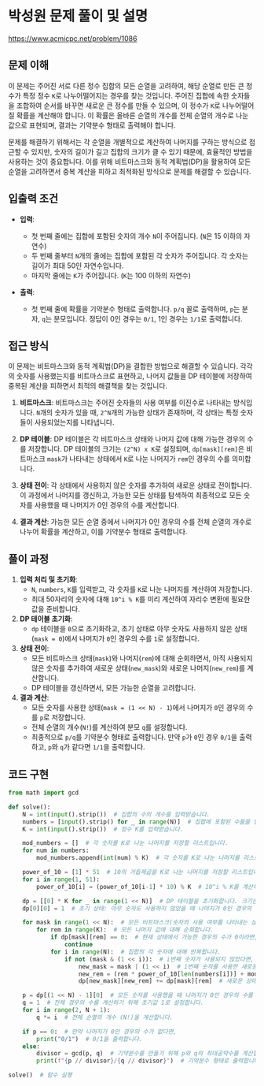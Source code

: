 # 박성원 문제 풀이 및 설명

https://www.acmicpc.net/problem/1086

## 문제 이해

이 문제는 주어진 서로 다른 정수 집합의 모든 순열을 고려하여, 해당 순열로 만든 큰 정수가 특정 정수 `K`로 나누어떨어지는 경우를 찾는 것입니다. 주어진 집합에 속한 숫자들을 조합하여 순서를 바꾸면 새로운 큰 정수를 만들 수 있으며, 이 정수가 `K`로 나누어떨어질 확률을 계산해야 합니다. 이 확률은 올바른 순열의 개수를 전체 순열의 개수로 나눈 값으로 표현되며, 결과는 기약분수 형태로 출력해야 합니다.

문제를 해결하기 위해서는 각 순열을 개별적으로 계산하여 나머지를 구하는 방식으로 접근할 수 있지만, 숫자의 길이가 길고 집합의 크기가 클 수 있기 때문에, 효율적인 방법을 사용하는 것이 중요합니다. 이를 위해 비트마스크와 동적 계획법(DP)을 활용하여 모든 순열을 고려하면서 중복 계산을 피하고 최적화된 방식으로 문제를 해결할 수 있습니다.

## 입출력 조건

- **입력**:

  - 첫 번째 줄에는 집합에 포함된 숫자의 개수 `N`이 주어집니다. (`N`은 15 이하의 자연수)
  - 두 번째 줄부터 `N`개의 줄에는 집합에 포함된 각 숫자가 주어집니다. 각 숫자는 길이가 최대 50인 자연수입니다.
  - 마지막 줄에는 `K`가 주어집니다. (`K`는 100 이하의 자연수)

- **출력**:
  - 첫 번째 줄에 확률을 기약분수 형태로 출력합니다. `p/q` 꼴로 출력하며, `p`는 분자, `q`는 분모입니다. 정답이 0인 경우는 `0/1`, 1인 경우는 `1/1`로 출력합니다.

## 접근 방식

이 문제는 비트마스크와 동적 계획법(DP)을 결합한 방법으로 해결할 수 있습니다. 각각의 숫자를 사용했는지를 비트마스크로 표현하고, 나머지 값들을 DP 테이블에 저장하여 중복된 계산을 피하면서 최적의 해결책을 찾는 것입니다.

1. **비트마스크**: 비트마스크는 주어진 숫자들의 사용 여부를 이진수로 나타내는 방식입니다. `N`개의 숫자가 있을 때, `2^N`개의 가능한 상태가 존재하며, 각 상태는 특정 숫자들이 사용되었는지를 나타냅니다.
2. **DP 테이블**: DP 테이블은 각 비트마스크 상태와 나머지 값에 대해 가능한 경우의 수를 저장합니다. DP 테이블의 크기는 `(2^N) x K`로 설정되며, `dp[mask][rem]`은 비트마스크 `mask`가 나타내는 상태에서 `K`로 나눈 나머지가 `rem`인 경우의 수를 의미합니다.
3. **상태 전이**: 각 상태에서 사용하지 않은 숫자를 추가하여 새로운 상태로 전이합니다. 이 과정에서 나머지를 갱신하고, 가능한 모든 상태를 탐색하여 최종적으로 모든 숫자를 사용했을 때 나머지가 0인 경우의 수를 계산합니다.

4. **결과 계산**: 가능한 모든 순열 중에서 나머지가 0인 경우의 수를 전체 순열의 개수로 나누어 확률을 계산하고, 이를 기약분수 형태로 출력합니다.

## 풀이 과정

1. **입력 처리 및 초기화**:
   - `N`, `numbers`, `K`를 입력받고, 각 숫자를 `K`로 나눈 나머지를 계산하여 저장합니다.
   - 최대 50자리의 숫자에 대해 `10^i % K`를 미리 계산하여 자리수 변환에 필요한 값을 준비합니다.
2. **DP 테이블 초기화**:
   - `dp` 테이블을 `0`으로 초기화하고, 초기 상태로 아무 숫자도 사용하지 않은 상태(`mask = 0`)에서 나머지가 `0`인 경우의 수를 `1`로 설정합니다.
3. **상태 전이**:
   - 모든 비트마스크 상태(`mask`)와 나머지(`rem`)에 대해 순회하면서, 아직 사용되지 않은 숫자를 추가하여 새로운 상태(`new_mask`)와 새로운 나머지(`new_rem`)를 계산합니다.
   - DP 테이블을 갱신하면서, 모든 가능한 순열을 고려합니다.
4. **결과 계산**:
   - 모든 숫자를 사용한 상태(`mask = (1 << N) - 1`)에서 나머지가 `0`인 경우의 수를 `p`로 저장합니다.
   - 전체 순열의 개수(`N!`)를 계산하여 분모 `q`를 설정합니다.
   - 최종적으로 `p/q`를 기약분수 형태로 출력합니다. 만약 `p`가 `0`인 경우 `0/1`을 출력하고, `p`와 `q`가 같다면 `1/1`을 출력합니다.

## 코드 구현

```python
from math import gcd

def solve():
    N = int(input().strip())  # 집합의 수의 개수를 입력받습니다.
    numbers = [input().strip() for _ in range(N)]  # 집합에 포함된 수들을 입력받아 리스트에 저장합니다.
    K = int(input().strip())  # 정수 K를 입력받습니다.

    mod_numbers = []  # 각 숫자를 K로 나눈 나머지를 저장할 리스트입니다.
    for num in numbers:
        mod_numbers.append(int(num) % K)  # 각 숫자를 K로 나눈 나머지를 리스트에 추가합니다.

    power_of_10 = [1] * 51  # 10의 거듭제곱을 K로 나눈 나머지를 저장할 리스트입니다.
    for i in range(1, 51):
        power_of_10[i] = (power_of_10[i-1] * 10) % K  # 10^i % K를 계산하여 리스트에 저장합니다.

    dp = [[0] * K for _ in range(1 << N)]  # DP 테이블을 초기화합니다. 크기는 (2^N) x K입니다.
    dp[0][0] = 1  # 초기 상태: 아무 숫자도 사용하지 않았을 때 나머지가 0인 경우의 수는 1입니다.

    for mask in range(1 << N):  # 모든 비트마스크(숫자의 사용 여부를 나타내는 상태)를 순회합니다.
        for rem in range(K):  # 모든 나머지 값에 대해 순회합니다.
            if dp[mask][rem] == 0:  # 현재 상태에서 가능한 경우의 수가 0이라면, 스킵합니다.
                continue
            for i in range(N):  # 집합의 각 숫자에 대해 반복합니다.
                if not (mask & (1 << i)):  # i번째 숫자가 사용되지 않았다면,
                    new_mask = mask | (1 << i)  # i번째 숫자를 사용한 새로운 비트마스크를 만듭니다.
                    new_rem = (rem * power_of_10[len(numbers[i])] + mod_numbers[i]) % K  # 새로운 나머지를 계산합니다.
                    dp[new_mask][new_rem] += dp[mask][rem]  # 새로운 상태에서의 경우의 수를 갱신합니다.

    p = dp[(1 << N) - 1][0]  # 모든 숫자를 사용했을 때 나머지가 0인 경우의 수를 p로 설정합니다.
    q = 1  # 전체 경우의 수를 계산하기 위해 초기값 1로 설정합니다.
    for i in range(2, N + 1):
        q *= i  # 전체 순열의 개수 (N!)을 계산합니다.

    if p == 0:  # 만약 나머지가 0인 경우의 수가 없다면,
        print("0/1")  # 0/1을 출력합니다.
    else:
        divisor = gcd(p, q)  # 기약분수를 만들기 위해 p와 q의 최대공약수를 계산합니다.
        print(f"{p // divisor}/{q // divisor}")  # 기약분수 형태로 출력합니다.

solve()  # 함수 실행
```
